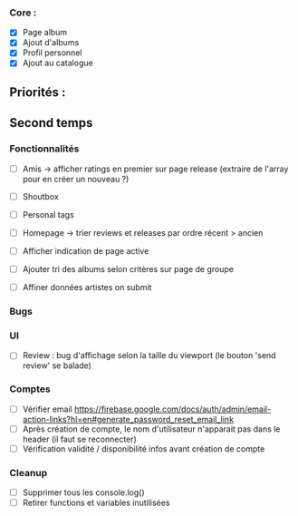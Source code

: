 ### Core :
- [X] Page album
- [x] Ajout d'albums
- [X] Profil personnel
- [X] Ajout au catalogue

## Priorités :

## Second temps
### Fonctionnalités
- [ ] Amis -> afficher ratings en premier sur page release (extraire de l'array pour en créer un nouveau ?)
- [ ] Shoutbox
- [ ] Personal tags
- [ ] Homepage -> trier reviews et releases par ordre récent > ancien
- [ ] Afficher indication de page active
- [ ] Ajouter tri des albums selon critères sur page de groupe
- [ ] Affiner données artistes on submit



### Bugs
### UI
- [ ] Review : bug d'affichage selon la taille du viewport (le bouton 'send review' se balade)

### Comptes
- [ ] Vérifier email https://firebase.google.com/docs/auth/admin/email-action-links?hl=en#generate_password_reset_email_link
- [ ] Après création de compte, le nom d'utilisateur n'apparait pas dans le header (il faut se reconnecter)
- [ ] Vérification validité / disponibilité infos avant création de compte

### Cleanup
- [ ] Supprimer tous les console.log()
- [ ] Retirer functions et variables inutilisées